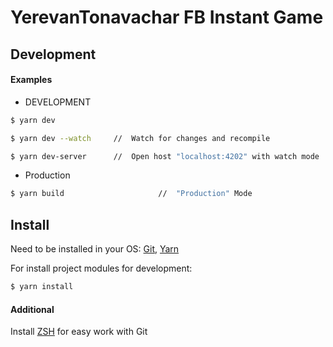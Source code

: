 # YerevanTonavachar FB Instant Game


## Development
#### Examples
- DEVELOPMENT
```bash
$ yarn dev                       
```
```bash
$ yarn dev --watch     //  Watch for changes and recompile
```
```bash
$ yarn dev-server      //  Open host "localhost:4202" with watch mode      
```
- Production
```bash 
$ yarn build                     //  "Production" Mode
```


## Install

Need to be installed in your OS: [Git](https://git-scm.com/book/en/v2/Getting-Started-Installing-Git), [Yarn](https://classic.yarnpkg.com/en/docs/install/#mac-stable) 

For install project modules for development: 
```bash
$ yarn install
```

#### Additional 
Install [ZSH](https://ohmyz.sh/) for easy work with Git


 
